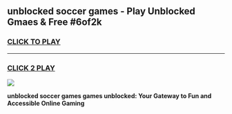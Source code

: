 
## unblocked soccer games - Play Unblocked Gmaes & Free #6of2k
<h3>
<a href="https://news.freeplayer.one?title=unblocked_soccer_games&ref=03M">CLICK TO PLAY</a></h3>
<hr>

<h3>
<a href="https://news.freeplayer.one?title=unblocked_soccer_games&ref=03M">CLICK 2 PLAY</a>
  
</h3>

<a href="https://news.freeplayer.one?title=unblocked_soccer_games&ref=03M"><img src="https://clearcache.store/games.png"></a>


**unblocked soccer games games unblocked: Your Gateway to Fun and Accessible Online Gaming**
